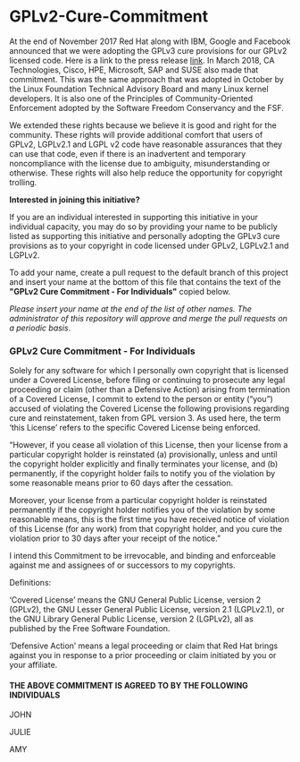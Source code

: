 # GPLv2-Cure-Commitment

At the end of November 2017 Red Hat along with IBM, Google and Facebook announced that we were adopting the GPLv3 cure provisions for our GPLv2 licensed code.  Here is a link to the press release [link](https://www.redhat.com/en/about/press-releases/technology-industry-leaders-join-forces-increase-predictability-open-source-licensing). In March 2018, CA Technologies, Cisco, HPE, Microsoft, SAP and SUSE also made that commitment. This was the same approach that was adopted in October by the Linux Foundation  Technical Advisory Board and many Linux kernel developers. It is also one of the Principles of Community-Oriented Enforcement adopted by the Software Freedom Conservancy and the FSF.  

We extended these rights because we believe it is good and right for the community. These rights will provide additional comfort that users of GPLv2, LGPLv2.1 and LGPL v2 code have reasonable assurances that they can use that code,  even if there is an inadvertent and temporary noncompliance with the license due to ambiguity, misunderstanding or otherwise. These rights will also help reduce the opportunity for copyright trolling.    

**Interested in joining this initiative?**
 
If you are an individual interested in supporting this initiative in your individual capacity, you may do so by providing your name to be publicly listed as supporting this initiative and personally adopting the GPLv3 cure provisions as to your copyright in code licensed under  GPLv2, LGPLv2.1 and LGPLv2.  

To add your name, create a pull request to the default branch of this project and insert your name at the bottom of this file that contains the text of the **"GPLv2 Cure Commitment - For Individuals"** copied below. 

*Please insert your name at the end of the list of other names. The administrator of this repository will approve and merge the pull requests on a periodic basis*.


### GPLv2 Cure Commitment - For Individuals

Solely for any software for which I personally own copyright that is licensed under a Covered License, before filing or continuing to prosecute any legal proceeding or claim (other than a Defensive Action) arising from termination of a Covered License, I commit to extend to the person or entity (“you”) accused of violating the Covered License the following provisions regarding cure and reinstatement, taken from GPL version 3. As used here, the term ‘this License’ refers to the specific Covered License being enforced.

“However, if you cease all violation of this License, then your license from a particular copyright holder is reinstated (a) provisionally, unless and until the copyright holder explicitly and finally terminates your license, and (b) permanently, if the copyright holder fails to notify you of the violation by some reasonable means prior to 60 days after the cessation.
	 	
Moreover, your license from a particular copyright holder is reinstated permanently if the copyright holder notifies you of the violation by some reasonable means, this is the first time you have received notice of violation of this License (for any work) from that copyright holder, and you cure the violation prior to 30 days after your receipt of the notice.”

I intend   this Commitment to be irrevocable, and binding and enforceable against me and assignees of or successors to my copyrights.


Definitions:

‘Covered License’ means the GNU General Public License, version 2 (GPLv2), the GNU Lesser General Public License, version 2.1 (LGPLv2.1), or the GNU Library General Public License, version 2 (LGPLv2), all as published by the Free Software Foundation.

‘Defensive Action’ means a legal proceeding or claim that Red Hat brings against you in response to a prior proceeding or claim initiated by you or your affiliate.

#### THE ABOVE COMMITMENT IS AGREED TO BY THE FOLLOWING INDIVIDUALS

JOHN

JULIE 

AMY




